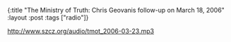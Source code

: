 {:title "The Ministry of Truth: Chris Geovanis follow-up on March 18, 2006"
:layout :post
:tags  ["radio"]}

<http://www.szcz.org/audio/tmot_2006-03-23.mp3>

